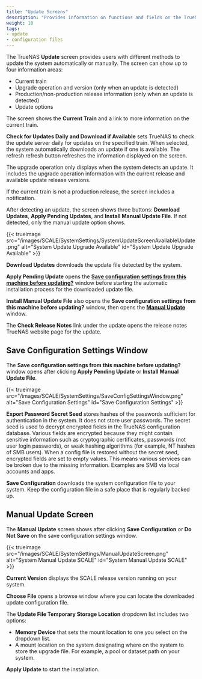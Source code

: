 ```yaml
---
title: "Update Screens"
description: "Provides information on functions and fields on the TrueNAS SCALE Update screens."
weight: 10
tags:
- update
- configuration files
---
```


The TrueNAS **Update** screen provides users with different methods to update the system automatically or manually.
The screen can show up to four information areas:

* Current train
* Upgrade operation and version (only when an update is detected)
* Production/non-production release information (only when an update is detected)
* Update options

The screen shows the **Current Train** and a link to more information on the current train.

**Check for Updates Daily and Download if Available** sets TrueNAS to check the update server daily for updates on the specified train.
When selected, the system automatically downloads an update if one is available.
The refresh <span class="material-icons">refresh</span> button refreshes the information displayed on the screen.

The upgrade operation only displays when the system detects an update.
It includes the upgrade operation information with the current release and available update release versions.

If the current train is not a production release, the screen includes a notification.

After detecting an update, the screen shows three buttons: **Download Updates**, **Apply Pending Updates**, and **Install Manual Update File**.
If not detected, only the manual update option shows.  

{{< trueimage src="/images/SCALE/SystemSettings/SystemUpdateScreenAvailableUpdate.png" alt="System Update Upgrade Available" id="System Update Upgrade Available" >}}

**Download Updates** downloads the update file detected by the system.

**Apply Pending Update** opens the **[Save configuration settings from this machine before updating?](#save-configuration-settings-window)** window before starting the automatic installation process for the downloaded update file.

**Install Manual Update File** also opens the **Save configuration settings from this machine before updating?** window, then opens the **[Manual Update](#manual-update-screen)** window.

The **Check Release Notes** link under the update opens the release notes TrueNAS website page for the update.

## Save Configuration Settings Window
The **Save configuration settings from this machine before updating?** window opens after clicking **Apply Pending Update** or **Install Manual Update File**.

{{< trueimage src="/images/SCALE/SystemSettings/SaveConfigSettingsWindow.png" alt="Save Configuration Settings" id="Save Configuration Settings" >}}

**Export Password Secret Seed** stores hashes of the passwords sufficient for authentication in the system. It does not store user passwords.
The secret seed is used to decrypt encrypted fields in the TrueNAS configuration database.
Various fields are encrypted because they might contain sensitive information such as cryptographic certificates, passwords (not user login passwords), or weak hashing algorithms (for example, NT hashes of SMB users). When a config file is restored without the secret seed, encrypted fields are set to empty values. This means various services can be broken due to the missing information. Examples are SMB via local accounts and apps.

**Save Configuration** downloads the system configuration file to your system. Keep the configuration file in a safe place that is regularly backed up.

## Manual Update Screen
The **Manual Update** screen shows after clicking **Save Configuration** or **Do Not Save** on the save configuration settings window.

{{< trueimage src="/images/SCALE/SystemSettings/ManualUpdateScreen.png" alt="System Manual Update SCALE" id="System Manual Update SCALE" >}}

**Current Version** displays the SCALE release version running on your system.

**Choose File** opens a browse window where you can locate the downloaded update configuration file.

The **Update File Temporary Storage Location** dropdown list includes two options:
* **Memory Device** that sets the mount location to one you select on the dropdown list.
* A mount location on the system designating where on the system to store the upgrade file. For example, a pool or dataset path on your system.

**Apply Update** to start the installation.
